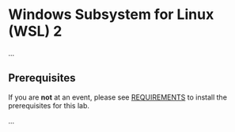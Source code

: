 # Windows Subsystem for Linux (WSL) 2

...

## Prerequisites

If you are **not** at an event, please see [REQUIREMENTS](REQUIREMENTS.md) to install the prerequisites for this lab.

...
